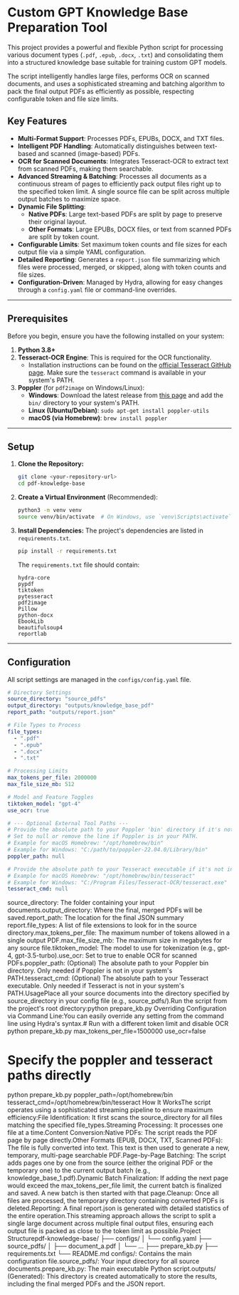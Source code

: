 # Custom GPT Knowledge Base Preparation Tool

This project provides a powerful and flexible Python script for processing various document types (`.pdf`, `.epub`, `.docx`, `.txt`) and consolidating them into a structured knowledge base suitable for training custom GPT models.

The script intelligently handles large files, performs OCR on scanned documents, and uses a sophisticated streaming and batching algorithm to pack the final output PDFs as efficiently as possible, respecting configurable token and file size limits.

## Key Features

- **Multi-Format Support**: Processes PDFs, EPUBs, DOCX, and TXT files.
- **Intelligent PDF Handling**: Automatically distinguishes between text-based and scanned (image-based) PDFs.
- **OCR for Scanned Documents**: Integrates Tesseract-OCR to extract text from scanned PDFs, making them searchable.
- **Advanced Streaming & Batching**: Processes all documents as a continuous stream of pages to efficiently pack output files right up to the specified token limit. A single source file can be split across multiple output batches to maximize space.
- **Dynamic File Splitting**:
    - **Native PDFs**: Large text-based PDFs are split by page to preserve their original layout.
    - **Other Formats**: Large EPUBs, DOCX files, or text from scanned PDFs are split by token count.
- **Configurable Limits**: Set maximum token counts and file sizes for each output file via a simple YAML configuration.
- **Detailed Reporting**: Generates a `report.json` file summarizing which files were processed, merged, or skipped, along with token counts and file sizes.
- **Configuration-Driven**: Managed by Hydra, allowing for easy changes through a `config.yaml` file or command-line overrides.

---

## Prerequisites

Before you begin, ensure you have the following installed on your system:

1.  **Python 3.8+**
2.  **Tesseract-OCR Engine**: This is required for the OCR functionality.
    -   Installation instructions can be found on the [official Tesseract GitHub page](https://github.com/tesseract-ocr/tesseract). Make sure the `tesseract` command is available in your system's PATH.
3.  **Poppler** (for `pdf2image` on Windows/Linux):
    -   **Windows**: Download the latest release from [this page](https://github.com/oschwartz10612/poppler-windows/releases/) and add the `bin/` directory to your system's PATH.
    -   **Linux (Ubuntu/Debian)**: `sudo apt-get install poppler-utils`
    -   **macOS (via Homebrew)**: `brew install poppler`

---

## Setup

1.  **Clone the Repository:**
    ```bash
    git clone <your-repository-url>
    cd pdf-knowledge-base
    ```

2.  **Create a Virtual Environment** (Recommended):
    ```bash
    python3 -m venv venv
    source venv/bin/activate  # On Windows, use `venv\Scripts\activate`
    ```

3.  **Install Dependencies:**
    The project's dependencies are listed in `requirements.txt`.
    ```bash
    pip install -r requirements.txt
    ```
    The `requirements.txt` file should contain:
    ```
    hydra-core
    pypdf
    tiktoken
    pytesseract
    pdf2image
    Pillow
    python-docx
    EbookLib
    beautifulsoup4
    reportlab
    ```

---

## Configuration

All script settings are managed in the `configs/config.yaml` file.

```yaml
# Directory Settings
source_directory: "source_pdfs"
output_directory: "outputs/knowledge_base_pdf"
report_path: "outputs/report.json"

# File Types to Process
file_types:
  - ".pdf"
  - ".epub"
  - ".docx"
  - ".txt"

# Processing Limits
max_tokens_per_file: 2000000
max_file_size_mb: 512

# Model and Feature Toggles
tiktoken_model: "gpt-4"
use_ocr: true

# --- Optional External Tool Paths ---
# Provide the absolute path to your Poppler 'bin' directory if it's not in your system's PATH.
# Set to null or remove the line if Poppler is in your PATH.
# Example for macOS Homebrew: "/opt/homebrew/bin"
# Example for Windows: "C:/path/to/poppler-22.04.0/Library/bin"
poppler_path: null

# Provide the absolute path to your Tesseract executable if it's not in your system's PATH.
# Example for macOS Homebrew: "/opt/homebrew/bin/tesseract"
# Example for Windows: "C:/Program Files/Tesseract-OCR/tesseract.exe"
tesseract_cmd: null
```
source_directory: The folder containing your input documents.output_directory: Where the final, merged PDFs will be saved.report_path: The location for the final JSON summary report.file_types: A list of file extensions to look for in the source directory.max_tokens_per_file: The maximum number of tokens allowed in a single output PDF.max_file_size_mb: The maximum size in megabytes for any source file.tiktoken_model: The model to use for tokenization (e.g., gpt-4, gpt-3.5-turbo).use_ocr: Set to true to enable OCR for scanned PDFs.poppler_path: (Optional) The absolute path to your Poppler bin directory. Only needed if Poppler is not in your system's PATH.tesseract_cmd: (Optional) The absolute path to your Tesseract executable. Only needed if Tesseract is not in your system's PATH.UsagePlace all your source documents into the directory specified by source_directory in your config file (e.g., source_pdfs/).Run the script from the project's root directory:python prepare_kb.py
Overriding Configuration via Command Line:You can easily override any setting from the command line using Hydra's syntax.# Run with a different token limit and disable OCR
python prepare_kb.py max_tokens_per_file=1500000 use_ocr=false

# Specify the poppler and tesseract paths directly
python prepare_kb.py poppler_path=/opt/homebrew/bin tesseract_cmd=/opt/homebrew/bin/tesseract
How It WorksThe script operates using a sophisticated streaming pipeline to ensure maximum efficiency:File Identification: It first scans the source_directory for all files matching the specified file_types.Streaming Processing: It processes one file at a time.Content Conversion:Native PDFs: The script reads the PDF page by page directly.Other Formats (EPUB, DOCX, TXT, Scanned PDFs): The file is fully converted into text. This text is then used to generate a new, temporary, multi-page searchable PDF.Page-by-Page Batching: The script adds pages one by one from the source (either the original PDF or the temporary one) to the current output batch (e.g., knowledge_base_1.pdf).Dynamic Batch Finalization: If adding the next page would exceed the max_tokens_per_file limit, the current batch is finalized and saved. A new batch is then started with that page.Cleanup: Once all files are processed, the temporary directory containing converted PDFs is deleted.Reporting: A final report.json is generated with detailed statistics of the entire operation.This streaming approach allows the script to split a single large document across multiple final output files, ensuring each output file is packed as close to the token limit as possible.Project Structurepdf-knowledge-base/
├── configs/
│   └── config.yaml
├── source_pdfs/
│   ├── document_a.pdf
│   └── ...
├── prepare_kb.py
├── requirements.txt
└── README.md
configs/: Contains the main configuration file.source_pdfs/: Your input directory for all source documents.prepare_kb.py: The main executable Python script.outputs/ (Generated): This directory is created automatically to store the results, including the final merged PDFs and the JSON report.

